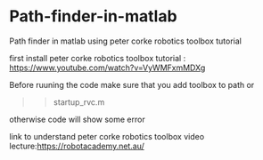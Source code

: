 # Path-finder-in-matlab
Path finder in matlab using peter corke robotics toolbox tutorial

first install peter corke robotics toolbox tutorial :
 https://www.youtube.com/watch?v=VyWMFxmMDXg

Before ruuning the code make sure that you add toolbox to path 
                            or
>> startup_rvc.m

otherwise code will show some error

link to understand peter corke robotics toolbox video lecture:https://robotacademy.net.au/
